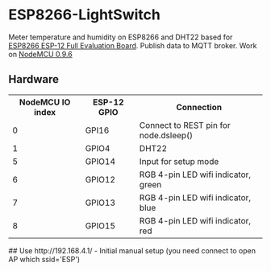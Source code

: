 # ESP8266-LightSwitch
Meter temperature and humidity on ESP8266 and DHT22 based  for <a href="http://www.aliexpress.com/af/ESP8266-ESP%25252d12-Board.html">ESP8266 ESP-12 Full Evaluation Board</a>.
Publish data to MQTT broker.
Work on <a href="https://github.com/nodemcu/nodemcu-firmware/releases/tag/0.9.6-dev_20150406">NodeMCU 0.9.6</a>

## Hardware
<table>
    <tr>
      <th>NodeMCU IO index</th>
      <th>ESP-12 GPIO</th>
      <th>Connection</th>
    </tr>
    <tr>
        <td>0</td>
        <td>GPI16</td>
        <td>Connect to REST pin for node.dsleep()</td>
    </tr>
    <tr>
        <td>1</td>
        <td>GPIO4</td>
        <td>DHT22</td>
    </tr>
    <tr>
        <td>5</td>
        <td>GPIO14</td>
        <td>Input for setup mode</td>
    </tr>
    <tr>
        <td>6</td>
        <td>GPIO12</td>
        <td>RGB 4-pin LED wifi indicator, green</td>
    </tr>
    <tr>
        <td>7</td>
        <td>GPIO13</td>
        <td>RGB 4-pin LED wifi indicator, blue</td>
    </tr>
    <tr>
        <td>8</td>
        <td>GPIO15</td>
        <td>RGB 4-pin LED wifi indicator, red</td>
    </tr>
</table>
## Use
http://192.168.4.1/ - Initial manual setup (you need connect to open AP which ssid='ESP')<br/>

